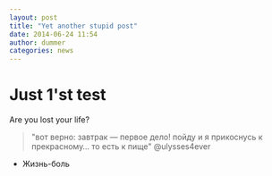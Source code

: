```yaml
---
layout: post
title: "Yet another stupid post"
date: 2014-06-24 11:54
author: dummer
categories: news
---
```


Just 1'st test
==============

Are you lost your life?

> "вот верно: завтрак — первое дело! пойду и я прикоснусь к прекрасному… то есть к пище" @ulysses4ever

* Жизнь-боль


